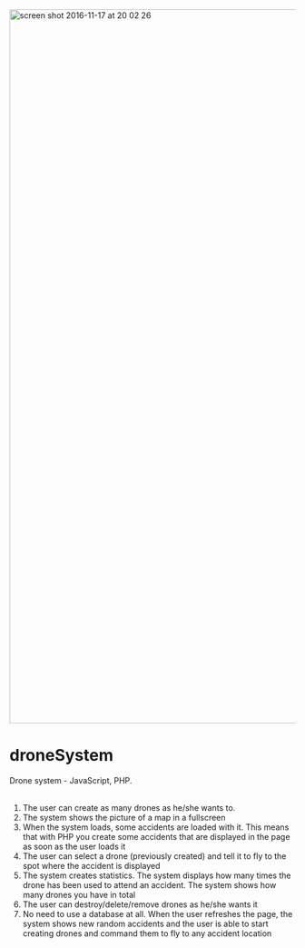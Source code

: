 <img width="1257" alt="screen shot 2016-11-17 at 20 02 26" src="https://cloud.githubusercontent.com/assets/19515308/20403332/d3bd09d4-ad00-11e6-9199-084120b1b2ea.png">

# droneSystem
Drone system - JavaScript, PHP. <br><br>
1. The user can create as many drones as he/she wants to.<br>
2. The system shows the picture of a map in a fullscreen<br>
3. When the system loads, some accidents are loaded with it. This means that with PHP you create some accidents that are displayed in the page as soon as the user loads it<br>
4. The user can select a drone (previously created) and tell it to fly to the spot where the accident is displayed<br>
5. The system creates statistics. The system displays how many times the drone has been used to attend an accident. The system shows how many drones you have in total<br>
6. The user can destroy/delete/remove drones as he/she wants it<br>
7. No need to use a database at all. When the user refreshes the page, the system shows new random accidents and the user is able to start creating drones and command them to fly to any accident location

